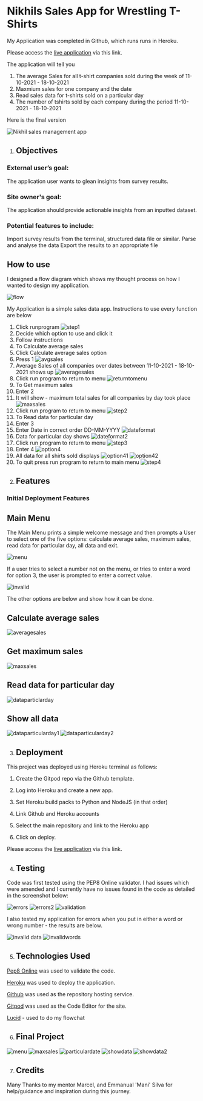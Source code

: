 # Nikhils Sales App for Wrestling T-Shirts 

My Application was completed in Github, which runs runs in Heroku.

Please access the [live application](https://project-wrestling.herokuapp.com/) via this link.

The application will tell you

1) The average Sales for all t-shirt companies sold during the week of 11-10-2021 - 18-10-2021
2) Maxmium sales for one company and the date
3) Read sales data for t-shirts sold on a particular day
4) The number of tshirts sold by each company during the period 11-10-2021 - 18-10-2021

Here is the final version

![Nikhil sales management app](assets/images/finaldesign.png)

 
1. ## Objectives

### External user’s goal:

The application user wants to glean insights from survey results.

### Site owner's goal: 
The application should provide actionable insights from an inputted dataset.

### Potential features to include:

Import survey results from the terminal, structured data file or similar.
Parse and analyse the data
Export the results to an appropriate file

## How to use

I designed a flow diagram which shows my thought process on how I wanted to design my application. 

![flow](assets/images/frameworks.png)

My Application is a simple sales data app. Instructions to use every function are below

1) Click runprogram 
![step1](assets/images/step1.png)
2) Decide which option to use and click it 
3) Follow instructions
4) To Calculate average sales
5) Click Calculate average sales option
6) Press 1
![avgsales](assets/images/averagesales1.png)
7) Average Sales of all companies over dates between 11-10-2021 - 18-10-2021 shows up
![averagesales](assets/images/salesaverage.png)
8) Click run program to return to menu
![returntomenu](assets/images/step1.png)
9) To Get maximum sales
10) Enter 2
11) It will show - maximum total sales for all companies by day took place
![maxsales](assets/images/maxsales.png)
12) Click run program to return to menu 
![step2](assets/images/step1.png)
13) To Read data for particular day
14) Enter 3
15) Enter Date in correct order DD-MM-YYYY
![dateformat](assets/images/dateformat.png)
16) Data for particular day shows
![dateformat2](assets/images/dateformat2.png)
17) Click run program to return to menu
![step3](assets/images/step1.png)
18) Enter 4
![option4](assets/images/option4.png)
19) All data for all shirts sold displays
![option41](assets/images/option41.png)
![option42](assets/images/option42.png)
20) To quit press run program to return to main menu
![step4](assets/images/step1.png)

2. ## Features

### Initial Deployment Features

## Main Menu

The Main Menu prints a simple welcome message and then prompts a User to select one of the five options: calculate average sales, maximum sales, read data for particular day, all data and exit.

![menu](assets/images/menu.png)

If a user tries to select a number not on the menu, or tries to enter a word for option 3, the user is prompted to enter a correct value.

![invalid](assets/images/invalid1.png)

The other options are below and show how it can be done.

## Calculate average sales

![averagesales](assets/images/averagesales.png)

## Get maximum sales

![maxsales](assets/images/maxsales.png)

## Read data for particular day

![dataparticlarday](assets/images/readdataparticularday.png)

## Show all data
![dataparticularday1](assets/images/showdata1.png)
![dataparticularday2](assets/images/particulardata2.png)

3. ## Deployment

This project was deployed using  Heroku terminal as follows:

1. Create the Gitpod repo via the Github template.

2. Log into Heroku and create a new app.

3. Set Heroku build packs to Python and NodeJS (in that order)

4. Link Github and Heroku accounts

5. Select the main repository and link to the Heroku app

6. Click on deploy.

Please access the [live application](https://project-wrestling.herokuapp.com/) via this link.

4. ## Testing

Code was first tested using the PEP8 Online validator. I had issues which were amended and I currently have no issues found in the code as detailed in the screenshot below:

![errors](assets/images/errors.png)
![errors2](assets/images/errors2.png)
![validation](assets/images/validation.png)

I also tested my application for errors when you put in either a word or wrong number - the results are below.

![invalid data](assets/images/invalid1.png) 
![invalidwords](assets/images/invalid2.png)

5. ## Technologies Used

[Pep8 Online](http://pep8online.com/) was used to validate the code.

[Heroku](https://www.heroku.com) was used to deploy the application.

[Github](https://github.com/nikhilkalhan92) was used as the repository hosting service.

[Gitpod](https://www.gitpod.io/) was used as the Code Editor for the site.

[Lucid](https://www.lucidchart.com/pages/) - used to do my flowchat

6. ## Final Project

![menu](assets/images/menu.png)
![maxsales](assets/images/maxsales.png)
![particulardate](assets/images/readdataparticularday.png)
![showdata](assets/images/showdata.png)
![showdata2](assets/images/showdata1.png)

7. ## Credits

Many Thanks to my mentor Marcel, and Emmanual 'Mani' Silva for help/guidance and inspiration during this journey.


